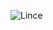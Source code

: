 <img src='http://lh3.ggpht.com/_M55qeh4KNxs/SwQN4OfCu-I/AAAAAAAAAP4/9vlVL-c0sbI/s400/lince2.jpg' alt='Lince' title='Lince'> </img>